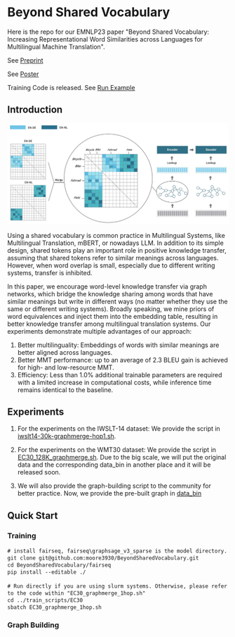 # Beyond Shared Vocabulary
Here is the repo for our EMNLP23 paper "Beyond Shared Vocabulary: Increasing Representational Word Similarities across Languages for Multilingual Machine Translation".

See [Preprint](https://arxiv.org/pdf/2305.14189.pdf)

See [Poster](materials/EMNLP23%20-%20Poster.pdf)

Training Code is released. See [Run Example](#quick_start)

## Introduction
![](materials/main.jpg)

Using a shared vocabulary is common practice in Multilingual Systems, like Multilingual Translation, mBERT, or nowadays LLM. In addition to its simple design, shared tokens play an important role in positive knowledge transfer, assuming that shared tokens refer to similar meanings across languages. However, when word overlap is small, especially due to different writing systems, transfer is inhibited.

In this paper, we encourage word-level knowledge transfer via graph networks, which bridge the knowledge sharing among words that have similar meanings but write in different ways (no matter whether they use the same or different writing systems). Broadly speaking, we mine priors of word equivalences and inject them into the embedding table, resulting in better knowledge transfer among multilingual translation systems. Our experiments demonstrate multiple advantages of our approach: 
1) Better multilinguality: Embeddings of words with similar meanings are better aligned across languages.
2) Better MMT performance: up to an average of 2.3 BLEU gain is achieved for high- and low-resource MMT.
3) Efficiency: Less than 1.0% additional trainable parameters are required with a limited increase in computational costs, while inference time remains identical to the baseline.

[//]: # (## Requirements)

[//]: # (​```)

[//]: # (git clone git@github.com:research-anonymous/beyond_shared_vocabulary.git)

[//]: # (​```)

[//]: # ()
[//]: # (​```)

[//]: # (cd beyond_shared_vocabulary/fairseq)

[//]: # (​```)

[//]: # ()
[//]: # (​```)

[//]: # (pip install --editable ./)

[//]: # (​```)

[//]: # ()
[//]: # ()

## Experiments

1) For the experiments on the IWSLT-14 dataset: We provide the script in [iwslt14-30k-graphmerge-hop1.sh](https://github.com/research-anonymous/beyond_shared_vocabulary/blob/main/iwslt14-30k-graphmerge-hop1.sh).

2) For the experiments on the WMT30 dataset: We provide the script in [EC30_128K_graphmerge.sh](https://github.com/research-anonymous/beyond_shared_vocabulary/blob/main/EC30_128K_graphmerge.sh). Due to the big scale, we will put the original data and the corresponding data_bin in another place and it will be released soon.

3) We will also provide the graph-building script to the community for better practice. Now, we provide the pre-built graph in [data_bin](https://github.com/research-anonymous/beyond_shared_vocabulary/tree/main/iwslt14-30k/alignment_matrix.npz)


<span id="quick_start"></span>
## Quick Start
### Training
```angular2html
# install fairseq, fairseq\graphsage_v3_sparse is the model directory.
git clone git@github.com:moore3930/BeyondSharedVocabulary.git
cd BeyondSharedVocabulary/fairseq
pip install --editable ./

# Run directly if you are using slurm systems. Otherwise, please refer to the code within "EC30_graphmerge_1hop.sh"
cd ../train_scripts/EC30
sbatch EC30_graphmerge_1hop.sh

```


### Graph Building

